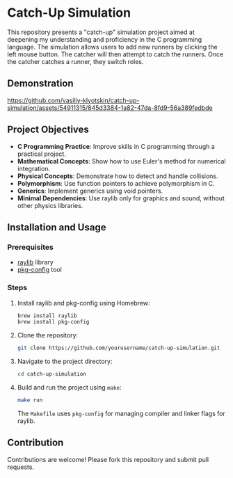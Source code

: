 
# Catch-Up Simulation

This repository presents a "catch-up" simulation project aimed at deepening my understanding and proficiency in the C programming language. The simulation allows users to add new runners by clicking the left mouse button. The catcher will then attempt to catch the runners. Once the catcher catches a runner, they switch roles.

## Demonstration

https://github.com/vasiliy-klyotskin/catch-up-simulation/assets/54911315/845d3384-1a82-47da-8fd9-56a389fedbde

## Project Objectives

- **C Programming Practice**: Improve skills in C programming through a practical project.
- **Mathematical Concepts**: Show how to use Euler's method for numerical integration.
- **Physical Concepts**: Demonstrate how to detect and handle collisions.
- **Polymorphism**: Use function pointers to achieve polymorphism in C.
- **Generics**: Implement generics using void pointers.
- **Minimal Dependencies**: Use raylib only for graphics and sound, without other physics libraries.

## Installation and Usage

### Prerequisites

- [raylib](https://www.raylib.com/) library
- [pkg-config](https://www.freedesktop.org/wiki/Software/pkg-config/) tool

### Steps

1. Install raylib and pkg-config using Homebrew:
   ```sh
   brew install raylib
   brew install pkg-config
   ```

2. Clone the repository:
   ```sh
   git clone https://github.com/yourusername/catch-up-simulation.git
   ```

3. Navigate to the project directory:
   ```sh
   cd catch-up-simulation
   ```

4. Build and run the project using `make`:
   ```sh
   make run
   ```

   The `Makefile` uses `pkg-config` for managing compiler and linker flags for raylib.

## Contribution

Contributions are welcome! Please fork this repository and submit pull requests.
